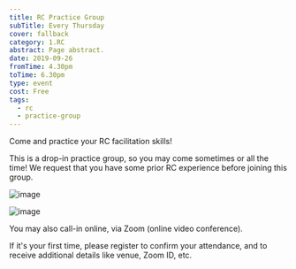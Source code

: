 ```yaml
---
title: RC Practice Group
subTitle: Every Thursday
cover: fallback
category: 1.RC
abstract: Page abstract.
date: 2019-09-26
fromTime: 4.30pm
toTime: 6.30pm
type: event
cost: Free
tags:
  - rc
  - practice-group
---
```


Come and practice your RC facilitation skills! 

This is a drop-in practice group, so you may come sometimes or all the time! We request that you have some prior RC experience before joining this group.

![image](/content-assets/rc-practice-group/rc-practice-group-1_1200X700.jpg)

![image](/content-assets/rc-practice-group/rc-practice-group-2_1600X900.jpg)

You may also call-in online, via Zoom (online video conference).

If it's your first time, please register to confirm your attendance, and to receive additional details like venue, Zoom ID, etc.
